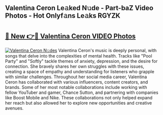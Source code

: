 ## Valentina Ceron Le𝚊ked N𝚞de - Part-baZ Video Photos - Hot Onlyf𝚊ns Le𝚊ks RGYZK

# <h2><a href="http://ab63436.deff.icu/?id=Valentina+Ceron">🔗 New 👉🔴 Valentina Ceron VIDEO Photos</a></h2>

[![Valentina Ceron N𝚞des](https://i.imgur.com/rIISA9y.gif)](http://ab63436.deff.icu/?id=Valentina+Ceron)
Valentina Ceron's music is deeply personal, with songs that delve into the complexities of mental health. Tracks like "Pool Party" and "Softly" tackle themes of anxiety, depression, and the desire for connection. She bravely shares her own struggles with these issues, creating a space of empathy and understanding for listeners who grapple with similar challenges. Throughout her social media career, Valentina Ceron has collaborated with various influencers, content creators, and brands. Some of her most notable collaborations include working with fellow YouTuber and gamer, Chance Sutton, and partnering with companies like Boost Mobile and Nike. These collaborations not only helped expand her reach but also allowed her to explore new opportunities and creative avenues.
